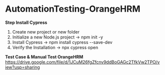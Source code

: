 # AutomationTesting-OrangeHRM
**Step Install Cypress**
1. Create new project or new folder
2. Initialize a new Node.js project
   -> npm init -y
3. Install Cypress
   -> npm install cypress --save-dev
4. Verify the Installation
   -> npx cypress open

**Test Case & Manual Test OrangeHRM**
https://drive.google.com/file/d/1JCuM26fgZfcnv9ddBoGAGc2TfkVw2TPO/view?usp=sharing

